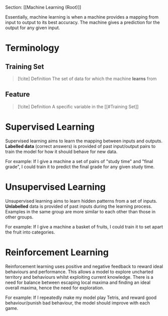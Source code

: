 Section: [[Machine Learning (Root)]]

Essentially, machine learning is when a machine provides a mapping from input to output to its best accuracy. The machine gives a prediction for the output for any given input.
# Terminology

## Training Set

>[!cite] Definition
>The set of data for which the machine **learns** from
## Feature

>[!cite] Definition
>A specific variable in the [[#Training Set]]
# Supervised Learning

Supervised learning aims to learn the mapping between inputs and outputs. **Labelled data** (correct answers) is provided of past input/output pairs to train the model for how it should behave for new data.

For example: If I give a machine a set of pairs of "study time" and "final grade", I could train it to predict the final grade for any given study time.
# Unsupervised Learning

Unsupervised learning aims to learn hidden patterns from a set of inputs. **Unlabelled** data is provided of past inputs during the learning process. Examples in the same group are more similar to each other than those in other groups.

For example: If I give a machine a basket of fruits, I could train it to set apart the fruit into categories.
# Reinforcement Learning

Reinforcement learning uses positive and negative feedback to reward ideal behaviours and performance. This allows a model to explore uncharted territory and behaviours whilst exploiting current knowledge. There is a need for balance between escaping local maxima and finding an ideal overall maxima, hence the need for exploration.

For example: If I repeatedly make my model play Tetris, and reward good behaviour/punish bad behaviour, the model should improve with each game.